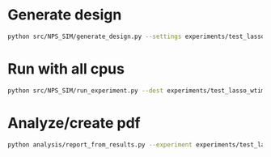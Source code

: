 
# Generate design
```bash
python src/NPS_SIM/generate_design.py --settings experiments/test_lasso_wtimebias/settings.json
```

# Run with all cpus
```bash
python src/NPS_SIM/run_experiment.py --dest experiments/test_lasso_wtimebias/
```

# Analyze/create pdf
```bash
python analysis/report_from_results.py --experiment experiments/test_lasso_wtimebias/
```

